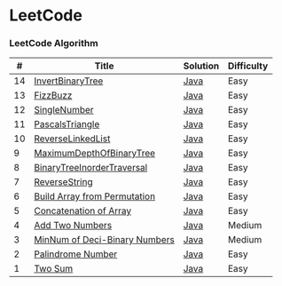 
LeetCode
========

### LeetCode Algorithm

| #   | Title | Solution                                                                               | Difficulty |
|-----| ----- |----------------------------------------------------------------------------------------| ---------- |
| 14 |[InvertBinaryTree](https://leetcode.com/problems/invert-binary-tree/)| [Java](./java/src/problem14/InvertBinaryTree.java)                  |Easy|
| 13 |[FizzBuzz](https://leetcode.com/problems/fizz-buzz/)| [Java](./java/src/problem13/FizzBuzz.java)|Easy|
| 12 |[SingleNumber](https://leetcode.com/problems/single-number/)| [Java](./java/src/problem12/SingleNumber.java)|Easy|
| 11 |[PascalsTriangle](https://leetcode.com/problems/pascals-triangle/)| [Java](./java/src/problem11/PascalsTriangle.java)|Easy|
| 10 |[ReverseLinkedList](https://leetcode.com/problems/reverse-linked-list/)| [Java](./java/src/problem10/ReverseLinkedList.java)|Easy|
| 9 |[MaximumDepthOfBinaryTree](https://leetcode.com/problems/maximum-depth-of-binary-tree/)| [Java](./java/src/problem9/MaximumDepthOfBinaryTree.java)|Easy|
| 8 |[BinaryTreeInorderTraversal](https://leetcode.com/problems/binary-tree-inorder-traversal/)| [Java](./java/src/problem8/BinaryTreeInorderTraversal.java)|Easy|
| 7 |[ReverseString](https://leetcode.com/problems/reverse-string/)| [Java](./java/src/problem7/ReverseString.java)|Easy|
| 6 |[Build Array from Permutation](https://leetcode.com/problems/build-array-from-permutation/)| [Java](./java/src/problem6/BuildArrayFromPermutation.java)|Easy|
| 5 |[Concatenation of Array](https://leetcode.com/problems/concatenation-of-array/)| [Java](./java/src/problem5/ConcatenationOfArray.java)|Easy|
| 4 |[Add Two Numbers](https://leetcode.com/problems/add-two-numbers)| [Java](./java/src/problem4/AddTwoNumbers.java)|Medium|
| 3 |[MinNum of Deci-Binary Numbers](https://leetcode.com/problems/palindrome-number)| [Java](./java/src/problem3/MinNumDeciBinaryNum.java)|Medium|
| 2 |[Palindrome Number](https://leetcode.com/problems/palindrome-number)| [Java](./java/src/problem2/PalindromeNumber.java)|Easy|
| 1 |[Two Sum](https://leetcode.com/problems/two-sum/)| [Java](./java/src/problem1/TwoSum.java)|Easy|
